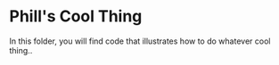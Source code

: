 # Phill's Cool Thing

In this folder, you will find code that illustrates how to do whatever cool thing..
